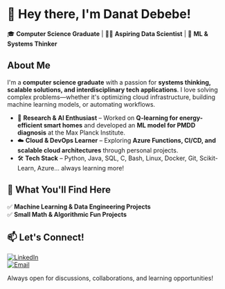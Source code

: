 # 👋 Hey there, I'm Danat Debebe!  

🎓 **Computer Science Graduate** | 👩‍💻 **Aspiring Data Scientist** | 🤖 **ML & Systems Thinker**  

## About Me  

I'm a **computer science graduate** with a passion for **systems thinking, scalable solutions, and interdisciplinary tech applications**. I love solving complex problems—whether it's optimizing cloud infrastructure, building machine learning models, or automating workflows.  

- 🔬 **Research & AI Enthusiast** – Worked on **Q-learning for energy-efficient smart homes** and developed an **ML model for PMDD diagnosis** at the Max Planck Institute.  
- ☁️ **Cloud & DevOps Learner** – Exploring **Azure Functions, CI/CD, and scalable cloud architectures** through personal projects.  
- 🛠️ **Tech Stack** – Python, Java, SQL, C, Bash, Linux, Docker, Git, Scikit-Learn, Azure... always learning more!  

## 📌 What You'll Find Here  

✅ **Machine Learning & Data Engineering Projects**    
✅ **Small Math & Algorithmic Fun Projects**  

## 📫 Let's Connect!  

[![LinkedIn](https://img.shields.io/badge/LinkedIn-%230077B5.svg?style=for-the-badge&logo=linkedin&logoColor=white)](https://www.linkedin.com/in/danat-ashebir-584552263/)  
[![Email](https://img.shields.io/badge/Email-D14836?style=for-the-badge&logo=gmail&logoColor=white)](mailto:danatdebebe@gmail.com)  

Always open for discussions, collaborations, and learning opportunities! 

